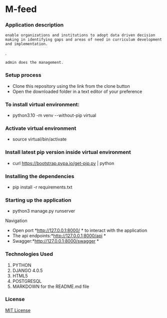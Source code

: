 # M-feed
### Application description
    enable organizations and institutions to adopt data driven decision making in identifying gaps and areas of need in curriculum development and implementation.
.

    admin does the management.

### Setup process
* Clone this repository using the link from the clone button
* Open the downloaded folder in a text editor of your preference
### To install virtual environment:
* python3.10 -m venv --without-pip virtual
### Activate virtual environment
* source virtual/bin/activate
### Install latest pip version inside virtual environment
* curl https://bootstrap.pypa.io/get-pip.py | python
### Installing the dependencies
* pip install -r requirements.txt
### Starting up the application
* python3 manage.py runserver

Navigation
* Open port *http://127.0.0.1:8000/ * to interact with the application
* The api endpoints:*http://127.0.0.1:8000/api *
* Swagger:*http://127.0.0.1:8000/swagger *
### Technologies Used
1. PYTHON
2. DJANGO 4.0.5 
3. HTML5
4. POSTGRESQL
5. MARKDOWN for the README.md file
### License
<a href="https://github.com/Kipkorir2017/M-feed/blob/master/License">MIT License</a>